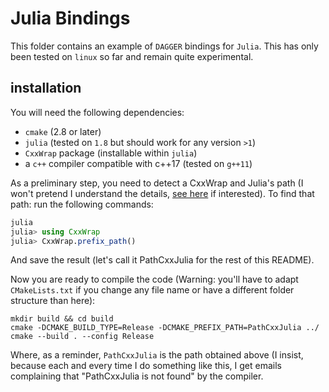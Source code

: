 # Julia Bindings

This folder contains an example of `DAGGER` bindings for `Julia`. This has only been tested on `linux` so far and remain quite experimental.

## installation

You will need the following dependencies:

- `cmake` (2.8 or later)
- `julia` (tested on `1.8` but should work for any version `>1`)
- `CxxWrap` package (installable within `julia`)
- a `c++` compiler compatible with c++17 (tested on `g++11`)

As a preliminary step, you need to detect a CxxWrap and Julia's path (I won't pretend I understand the details, [see here](https://github.com/JuliaInterop/CxxWrap.jl) if interested). To find that path: run the following commands:

```julia
julia
julia> using CxxWrap
julia> CxxWrap.prefix_path()
```

And save the result (let's call it PathCxxJulia for the rest of this README).

Now you are ready to compile the code (Warning: you'll have to adapt `CMakeLists.txt` if you change any file name or have a different folder structure than here):

```
mkdir build && cd build
cmake -DCMAKE_BUILD_TYPE=Release -DCMAKE_PREFIX_PATH=PathCxxJulia ../
cmake --build . --config Release
```

Where, as a reminder, `PathCxxJulia` is the path obtained above (I insist, because each and every time I do something like this, I get emails complaining that "PathCxxJulia is not found" by the compiler.
